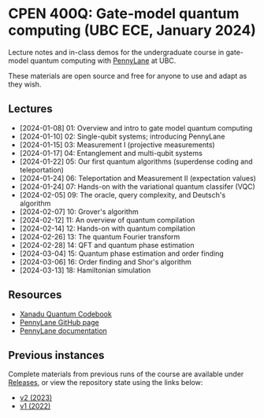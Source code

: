 # CPEN 400Q: Gate-model quantum computing (UBC ECE, January 2024)

Lecture notes and in-class demos for the undergraduate course in gate-model quantum computing with [PennyLane](https://github.com/PennyLaneAI/pennylane/) at UBC. 

These materials are open source and free for anyone to use and adapt as they
wish.

## Lectures

 - [2024-01-08] 01: Overview and intro to gate model quantum computing
 - [2024-01-10] 02: Single-qubit systems; introducing PennyLane
 - [2024-01-15] 03: Measurement I (projective measurements)
 - [2024-01-17] 04: Entanglement and multi-qubit systems 
 - [2024-01-22] 05: Our first quantum algorithms (superdense coding and teleportation)
 - [2024-01-24] 06: Teleportation and Measurement II (expectation values)
 - [2024-01-24] 07: Hands-on with the variational quantum classifer (VQC)
 - [2024-02-05] 09: The oracle, query complexity, and Deutsch's algorithm
 - [2024-02-07] 10: Grover's algorithm
 - [2024-02-12] 11: An overview of quantum compilation 
 - [2024-02-14] 12: Hands-on with quantum compilation
 - [2024-02-26] 13: The quantum Fourier transform
 - [2024-02-28] 14: QFT and quantum phase estimation
 - [2024-03-04] 15: Quantum phase estimation and order finding
 - [2024-03-06] 16: Order finding and Shor's algorithm
 - [2024-03-13] 18: Hamiltonian simulation
 
## Resources

 - [Xanadu Quantum Codebook](https://codebook.xanadu.ai/)
 - [PennyLane GitHub page](https://github.com/PennyLaneAI/pennylane/) 
 - [PennyLane documentation](https://pennylane.readthedocs.io/en/stable/)

## Previous instances

Complete materials from previous runs of the course are available under
[Releases](https://github.com/glassnotes/CPEN-400Q/releases), or view the
repository state using the links below:
 
 * [v2 (2023)](https://github.com/glassnotes/CPEN-400Q/tree/19060632843f782f1e9c510694d2fb2140ffe61a)
 * [v1 (2022)](https://github.com/glassnotes/CPEN-400Q/tree/e3a116153d07c8fa644d6ba88c3fe60259b9731f)
